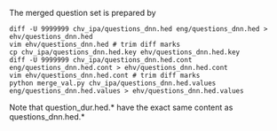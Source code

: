 The merged question set is prepared by

```
diff -U 9999999 chv_ipa/questions_dnn.hed eng/questions_dnn.hed > ehv/questions_dnn.hed 
vim ehv/questions_dnn.hed # trim diff marks
cp chv_ipa/questions_dnn.hed.key ehv/questions_dnn.hed.key
diff -U 9999999 chv_ipa/questions_dnn.hed.cont eng/questions_dnn.hed.cont > ehv/questions_dnn.hed.cont
vim ehv/questions_dnn.hed.cont # trim diff marks
python merge_val.py chv_ipa/questions_dnn.hed.values eng/questions_dnn.hed.values > ehv/questions_dnn.hed.values
```

Note that question\_dur.hed.\* have the exact same content as questions\_dnn.hed.\*
